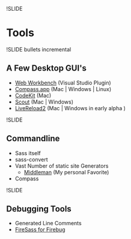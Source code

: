 !SLIDE 

Tools
=====

!SLIDE bullets incremental

A Few Desktop GUI's
-------------------

  * [Web Workbench](http://www.mindscapehq.com/products/web-workbench "Web Workbench - Sass, Less and CoffeeScript in Visual Studio") (Visual Studio Plugin)
  * [Compass.app](http://compass.handlino.com/ "Compass.app: compile Sass/Compass easily without resorting to command line interface") (Mac | Windows | Linux)
  * [CodeKit](http://incident57.com/codekit/ "CodeKit — THE Mac App For Web Developers") (Mac)
  * [Scout](http://mhs.github.com/scout-app/ "Scout - Compass and Sass without all the hassle") (Mac | Windows)
  * [LiveReload2](http://livereload.com/ "LiveReload") (Mac | Windows in early alpha )

!SLIDE

Commandline
-----------

* Sass itself
* sass-convert
* Vast Number of static site Generators
  - [Middleman](http://middlemanapp.com/ "Middleman: Hand-crafted frontend development") (My personal Favorite)
* Compass

!SLIDE

Debugging Tools
---------------

* Generated Line Comments
* [FireSass for Firebug](https://addons.mozilla.org/en-US/firefox/addon/firesass-for-firebug/)

